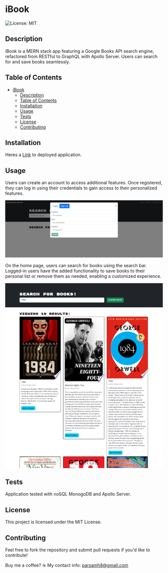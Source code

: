 # iBook

  ![License: MIT](https://img.shields.io/badge/License-MIT-white.svg)
  

## Description
 iBook is a MERN stack app featuring a Google Books API search engine, refactored from RESTful to GraphQL with Apollo Server. Users can search for and save books seamlessly.


## Table of Contents

- [iBook](#ibook)
  - [Description](#description)
  - [Table of Contents](#table-of-contents)
  - [Installation](#installation)
  - [Usage](#usage)
  - [Tests](#tests)
  - [License](#license)
  - [Contributing](#contributing)


## Installation

Heres a [Link](https://drive.google.com/file/d/1xi2nPvWCBrTdXrDoWHzAJo5vqzafGetr/view) to deployed application.


## Usage

Users can create an account to access additional features. Once registered, they can log in using their credentials to gain access to their personalized features.

<img src="./client/src/assets/signup-page.png">

On the home page, users can search for books using the search bar. Logged-in users have the added functionality to save books to their personal list or remove them as needed, enabling a customized experience.

<img src="./client/src/assets/homepage.png">


## Tests

Application tested with noSQL MonogoDB and Apollo Server.


## License

This project is licensed under the MIT License.


## Contributing

Feel free to fork the repository and submit pull requests if you'd like to contribute!

Buy me a coffee? ☕
My contact info: parsamh8@gmail.com
